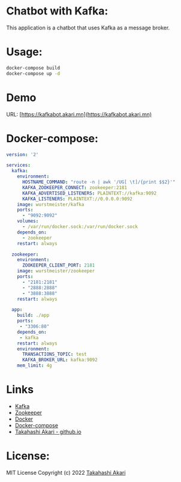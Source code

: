 # Chatbot with Kafka: 
This application is a chatbot that uses Kafka as a message broker.

# Usage:
```bash
docker-compose build
docker-compose up -d
```

# Demo
URL: [https://kafkabot.akari.mn](https://kafkabot.akari.mn)

# Docker-compose:
```yaml
version: '2'

services:
  kafka:
    environment:
      HOSTNAME_COMMAND: "route -n | awk '/UG[ \t]/{print $$2}'"
      KAFKA_ZOOKEEPER_CONNECT: zookeeper:2181
      KAFKA_ADVERTISED_LISTENERS: PLAINTEXT://kafka:9092
      KAFKA_LISTENERS: PLAINTEXT://0.0.0.0:9092
    image: wurstmeister/kafka
    ports:
      - "9092:9092"
    volumes:
      - /var/run/docker.sock:/var/run/docker.sock
    depends_on:
      - zookeeper
    restart: always

  zookeeper:
    environment:
      ZOOKEEPER_CLIENT_PORT: 2181
    image: wurstmeister/zookeeper
    ports:
      - "2181:2181"
      - "2888:2888"
      - "3888:3888"
    restart: always

  app:
    build: ./app
    ports:
     - "3306:80"
    depends_on:
     - kafka
    restart: always
    environment: 
      TRANSACTIONS_TOPIC: test
      KAFKA_BROKER_URL: kafka:9092
    mem_limit: 4g

```
# Links
- [Kafka](https://kafka.apache.org/)
- [Zookeeper](https://zookeeper.apache.org/)
- [Docker](https://www.docker.com/)
- [Docker-compose](https://docs.docker.com/compose/install/)
- [Takahashi Akari - github.io](https://takahashi-akari.github.io/)

# License:
MIT License Copyright (c) 2022 [Takahashi Akari](https://github.com/takahashi-akari)
